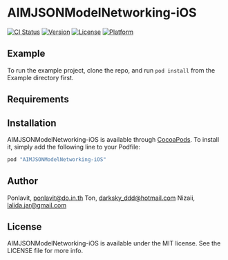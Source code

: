 # AIMJSONModelNetworking-iOS

[![CI Status](http://img.shields.io/travis/Tzoani/AIMJSONModelNetworking-iOS.svg?style=flat)](https://travis-ci.org/Tzoani/AIMJSONModelNetworking-iOS)
[![Version](https://img.shields.io/cocoapods/v/AIMJSONModelNetworking-iOS.svg?style=flat)](http://cocoapods.org/pods/AIMJSONModelNetworking-iOS)
[![License](https://img.shields.io/cocoapods/l/AIMJSONModelNetworking-iOS.svg?style=flat)](http://cocoapods.org/pods/AIMJSONModelNetworking-iOS)
[![Platform](https://img.shields.io/cocoapods/p/AIMJSONModelNetworking-iOS.svg?style=flat)](http://cocoapods.org/pods/AIMJSONModelNetworking-iOS)

## Example

To run the example project, clone the repo, and run `pod install` from the Example directory first.

## Requirements

## Installation

AIMJSONModelNetworking-iOS is available through [CocoaPods](http://cocoapods.org). To install
it, simply add the following line to your Podfile:

```ruby
pod "AIMJSONModelNetworking-iOS"
```

## Author

Ponlavit, ponlavit@do.in.th
Ton, darksky_ddd@hotmail.com
Nizaii, lalida.jar@gmail.com

## License

AIMJSONModelNetworking-iOS is available under the MIT license. See the LICENSE file for more info.
